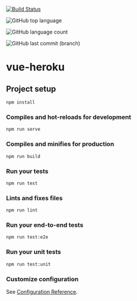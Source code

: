 
[![Build Status](https://travis-ci.org/jpiovar/vue-heroku.svg?branch=master)](https://travis-ci.org/jpiovar/vue-heroku)

![GitHub top language](https://img.shields.io/github/languages/top/jpiovar/vue-heroku.svg)

![GitHub language count](https://img.shields.io/github/languages/count/jpiovar/vue-heroku.svg)

![GitHub last commit (branch)](https://img.shields.io/github/last-commit/jpiovar/vue-heroku/master.svg)


# vue-heroku

## Project setup
```
npm install
```

### Compiles and hot-reloads for development
```
npm run serve
```

### Compiles and minifies for production
```
npm run build
```

### Run your tests
```
npm run test
```

### Lints and fixes files
```
npm run lint
```

### Run your end-to-end tests
```
npm run test:e2e
```

### Run your unit tests
```
npm run test:unit
```

### Customize configuration
See [Configuration Reference](https://cli.vuejs.org/config/).
